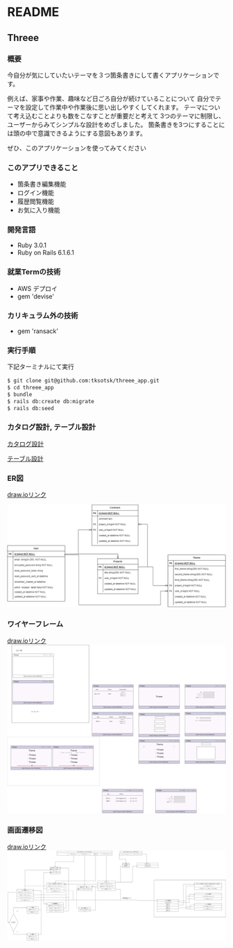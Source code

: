 # README
## Threee

### 概要
今自分が気にしていたいテーマを３つ箇条書きにして書くアプリケーションです。

例えば、家事や作業、趣味など日ごろ自分が続けていることについて
自分でテーマを設定して作業中や作業後に思い出しやすくしてくれます。
テーマについて考え込むことよりも数をこなすことが重要だと考えて
3つのテーマに制限し、ユーザーからみてシンプルな設計をめざしました。
箇条書きを3つにすることには頭の中で意識できるようにする意図もあります。

ぜひ、このアプリケーションを使ってみてください



### このアプリできること
* 箇条書き編集機能
* ログイン機能
* 履歴閲覧機能
* お気に入り機能

### 開発言語
* Ruby 3.0.1
* Ruby on Rails 6.1.6.1

### 就業Termの技術
* AWS デプロイ
* gem 'devise'

### カリキュラム外の技術
* gem 'ransack'

### 実行手順
下記ターミナルにて実行

```
$ git clone git@github.com:tksotsk/threee_app.git
$ cd threee_app
$ bundle
$ rails db:create db:migrate
$ rails db:seed
```

### カタログ設計, テーブル設計
[カタログ設計](https://docs.google.com/spreadsheets/d/1I1Mqas3ASfcJlIj7kvU6YFLQU4QeYGiUhzhBrwdFyXM/edit#gid=782464957)

[テーブル設計](https://docs.google.com/spreadsheets/d/1I1Mqas3ASfcJlIj7kvU6YFLQU4QeYGiUhzhBrwdFyXM/edit#gid=2020033787)

### ER図　
[draw.ioリンク](https://app.diagrams.net/#G1pPakd0fUbVZ4UK1tV-YbZVPlK6bzi6IT)

![ER図](docs/threee_er.drawio.png)

### ワイヤーフレーム
[draw.ioリンク](https://app.diagrams.net/#G1q8UaTubNaPJ16_H5tyf_LQrpzCy8IiA9)
![ワイヤーフレーム](docs/threee_wf.drawio.png)



### 画面遷移図
[draw.ioリンク](https://app.diagrams.net/#G1rOA4HsE6aOyyyzVkuNktfGha3Ry7KlLi)
![画面遷移図](docs/threee_st.drawio.png)
